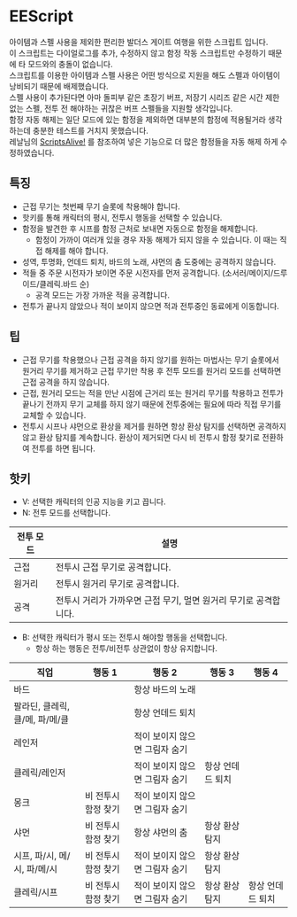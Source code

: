 # EEScript

아이템과 스펠 사용을 제외한 편리한 발더스 게이트 여행을 위한 스크립트 입니다.  
이 스크립트는 다이얼로그를 추가, 수정하지 않고 함정 작동 스크립트만 수정하기 때문에 타 모드와의 충돌이 없습니다.  
스크립트를 이용한 아이템과 스펠 사용은 어떤 방식으로 지원을 해도 스펠과 아이템이 낭비되기 때문에 배제했습니다.  
스펠 사용이 추가된다면 아마 돌피부 같은 초장기 버프, 저장기 시리즈 같은 시간 제한 없는 스펠, 전투 전 해야하는 귀찮은 버프 스펠들을 지원할 생각입니다.  
함정 자동 해제는 일단 모드에 있는 함정을 제외하면 대부분의 함정에 적용될거라 생각하는데 충분한 테스트를 거치지 못했습니다.  
레날님의 [ScriptsAlive!](https://cafe.naver.com/nextrealm) 를 참조하여 넣은 기능으로 더 많은 함정들을 자동 해제 하게 수정하였습니다.

## 특징

* 근접 무기는 첫번째 무기 슬롯에 착용해야 합니다.
* 핫키를 통해 캐릭터의 평시, 전투시 행동을 선택할 수 있습니다.
* 함정을 발견한 후 시프를 함정 근처로 보내면 자동으로 함정을 해제합니다.
  - 함정이 가까이 여러개 있을 경우 자동 해제가 되지 않을 수 있습니다. 이 때는 직접 해제를 해야 합니다.
* 성역, 투명화, 언데드 퇴치, 바드의 노래, 샤먼의 춤 도중에는 공격하지 않습니다.
* 적들 중 주문 시전자가 보이면 주문 시전자를 먼저 공격합니다. (소서러/메이지/드루이드/클레릭.바드 순)
  - 공격 모드는 가장 가까운 적을 공격합니다.
* 전투가 끝나지 않았으나 적이 보이지 않으면 적과 전투중인 동료에게 이동합니다.

## 팁

* 근접 무기를 착용했으나 근접 공격을 하지 않기를 원하는 마법사는 무기 슬롯에서 원거리 무기를 제거하고 근접 무기만 착용 후 전투 모드를 원거리 모드를 선택하면 근접 공격을 하지 않습니다.
* 근접, 원거리 모드는 적을 만난 시점에 근거리 또는 원거리 무기를 착용하고 전투가 끝나기 전까지 무기 교체를 하지 않기 때문에 전투중에는 필요에 따라 직접 무기를 교체할 수 있습니다.
* 전투시 시프나 샤먼으로 환상을 제거를 원하면 항상 환상 탐지를 선택하면 공격하지 않고 환상 탐지를 계속합니다. 환상이 제거되면 다시 비 전투시 함정 찾기로 전환하여 전투를 하면 됩니다.

## 핫키

* V: 선택한 캐릭터의 인공 지능을 키고 끕니다.
* N: 전투 모드를 선택합니다.

| 전투 모드 | 설명                                                             |
| --------- | ---------------------------------------------------------------- |
| 근접      | 전투시 근접 무기로 공격합니다.                                   |
| 원거리    | 전투시 원거리 무기로 공격합니다.                                 |
| 공격      | 전투시 거리가 가까우면 근접 무기, 멀면 원거리 무기로 공격합니다. |

* B: 선택한 캐릭터가 평시 또는 전투시 해야할 행동을 선택합니다.
  - 항상 하는 행동은 전투/비전투 상관없이 항상 유지합니다.

| 직업                            | 행동 1              | 행동 2                         | 행동 3           | 행동 4           |
| ------------------------------- | ------------------- | ------------------------------ | ---------------- | ---------------- |
| 바드                            |                     | 항상 바드의 노래               |                  |                  |
| 팔라딘, 클레릭, 클/메, 파/메/클 |                     | 항상 언데드 퇴치               |                  |                  |
| 레인저                          |                     | 적이 보이지 않으면 그림자 숨기 |                  |                  |
| 클레릭/레인저                   |                     | 적이 보이지 않으면 그림자 숨기 | 항상 언데드 퇴치 |                  |
| 몽크                            | 비 전투시 함정 찾기 | 적이 보이지 않으면 그림자 숨기 |                  |                  |
| 샤먼                            | 비 전투시 함정 찾기 | 항상 샤먼의 춤                 | 항상 환상 탐지   |                  |
| 시프, 파/시, 메/시, 파/메/시    | 비 전투시 함정 찾기 | 적이 보이지 않으면 그림자 숨기 | 항상 환상 탐지   |                  |
| 클레릭/시프                     | 비 전투시 함정 찾기 | 적이 보이지 않으면 그림자 숨기 | 항상 환상 탐지   | 항상 언데드 퇴치 |
